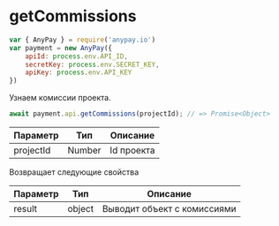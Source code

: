 # getCommissions

```js
var { AnyPay } = require('anypay.io')
var payment = new AnyPay({
    apiId: process.env.API_ID,
    secretKey: process.env.SECRET_KEY,
    apiKey: process.env.API_KEY
})
```

Узнаем комиссии проекта.
```js
await payment.api.getCommissions(projectId); // => Promise<Object>
```
| Параметр | Тип | Описание |
|----------|--------|------------------|
| projectId | Number | Id проекта |

Возвращает следующие свойства

| Параметр | Тип | Описание |
|----------|--------|------------------|
| result | object | Выводит объект с комиссиями |